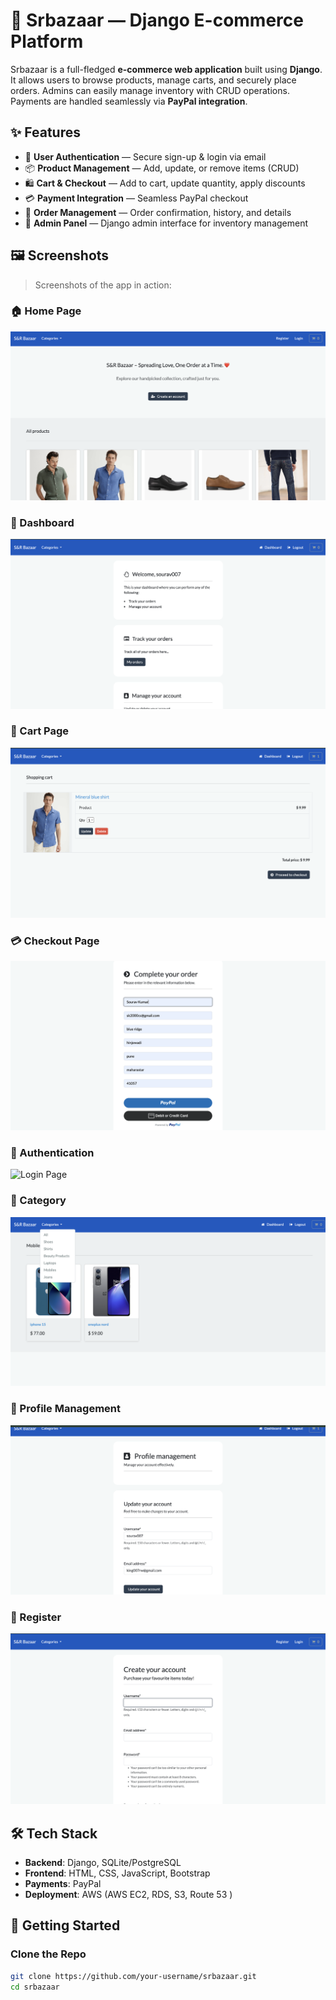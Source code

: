 # 🛒 Srbazaar — Django E-commerce Platform

Srbazaar is a full-fledged **e-commerce web application** built using **Django**. It allows users to browse products, manage carts, and securely place orders. Admins can easily manage inventory with CRUD operations. Payments are handled seamlessly via **PayPal integration**.

## ✨ Features

- 🔐 **User Authentication** — Secure sign-up & login via email
- 📦 **Product Management** — Add, update, or remove items (CRUD)
- 🛍️ **Cart & Checkout** — Add to cart, update quantity, apply discounts
- 💳 **Payment Integration** — Seamless PayPal checkout
- 🧾 **Order Management** — Order confirmation, history, and details
- 🎯 **Admin Panel** — Django admin interface for inventory management

## 🖼️ Screenshots

> Screenshots of the app in action:

### 🏠 Home Page
![Home Page](assets/HomePage.png)

### 📄 Dashboard
![Product Details](assets/Dashboard.png)

### 🛒 Cart Page
![Cart Page](assets/ProductInfoPage.png)

### 💳 Checkout Page
![Checkout](assets/orderPage.png)

### 🔐 Authentication
![Login Page](assets/EmailVerification.png)


### 🔐 Category 
![Login Page](assets/CategoryFilter.png)


### 🔐 Profile Management 
![Login Page](assets/ProfileManagement.png)

### 🔐 Register 
![Login Page](assets/Register.png)

## 🛠️ Tech Stack

- **Backend**: Django, SQLite/PostgreSQL
- **Frontend**: HTML, CSS, JavaScript, Bootstrap
- **Payments**: PayPal
- **Deployment**: AWS (AWS EC2, RDS, S3, Route 53 )

## 🚀 Getting Started

### Clone the Repo

```bash
git clone https://github.com/your-username/srbazaar.git
cd srbazaar
